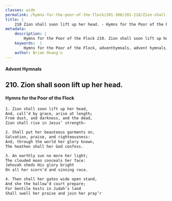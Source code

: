 ```yaml
---
classes: wide
permalink: /hymns-for-the-poor-of-the-flock/201-300/201-210/Zion-shall-soon-lift-up-her-head/
title: |
    210 Zion shall soon lift up her head. - Hymns for the Poor of the Flock
metadata:
    description: |
        Hymns for the Poor of the Flock 210. Zion shall soon lift up her head.. Zion shall soon lift up her head, And, call’d by grace, arise at length;  From dust, and darkness, and the dead,  Zion shall rise in Jesus’ strength— 
    keywords:  |
        Hymns for the Poor of the Flock, adventhymnals, advent hymnals, Zion shall soon lift up her head., Zion shall soon lift up her head,, 
    author: Brian Onang'o
---
```


#### Advent Hymnals
## 210. Zion shall soon lift up her head.
####  Hymns for the Poor of the Flock

```txt
1. Zion shall soon lift up her head,
And, call’d by grace, arise at length; 
From dust, and darkness, and the dead, 
Zion shall rise in Jesus’ strength—

2. Shall put her beauteous garments on,
Salvation, praise, and righteousness: 
And, through the world her glory known, 
The heathen shall her God confess.

3. An earthly sun no more her light;
The clouded moon conceals her face: 
Jehovah sheds His glory bright 
On all her scorn’d and sinning race.

4. Then shall her gates wide open stand,
And she the hallow’d court prepare;
For Gentile hosts in Judah’s land 
Shall swell her praise and join her pray’r
```